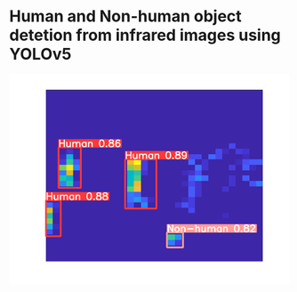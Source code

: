 # Human and Non-human object detetion from infrared images using YOLOv5




![detection_image](https://github.com/SananSuleymanov/Custom_Infrared_Human_Detection_YOLOv5n/blob/ad20c150944386396380c38745352e2cc94cdded/yolov5/runs/detect/exp7/fig_20210507_1605_3078_0023_15_19.png)
